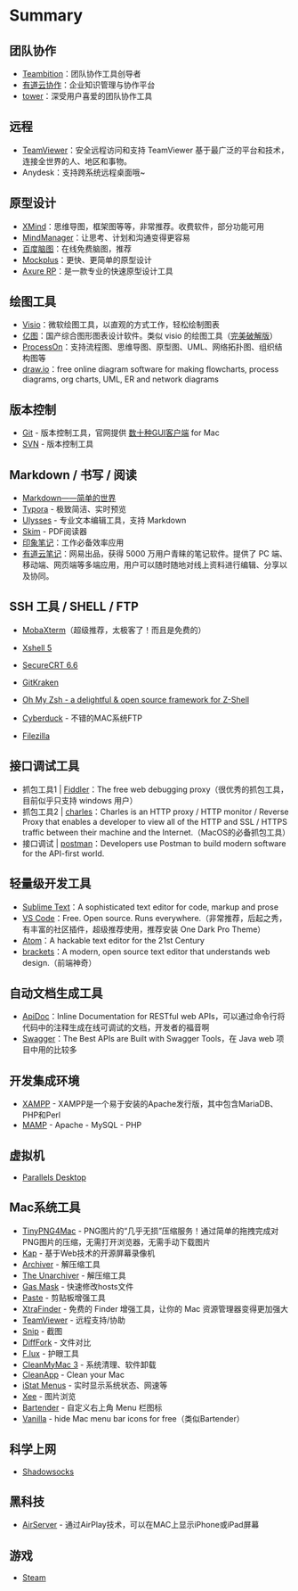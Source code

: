 # Summary

## 团队协作

- [Teambition](https://www.teambition.com/)：团队协作工具创导者
- [有道云协作](http://co.youdao.com/)：企业知识管理与协作平台
- [tower](https://tower.im/)：深受用户喜爱的团队协作工具

## 远程

- [TeamViewer](https://www.teamviewer.com/zhCN/)：安全远程访问和支持 TeamViewer 基于最广泛的平台和技术，连接全世界的人、地区和事物。
- Anydesk：支持跨系统远程桌面哦~

## 原型设计

- [XMind](http://www.mindmanager.cc/)：思维导图，框架图等等，非常推荐。收费软件，部分功能可用
- [MindManager](http://www.mindmanager.cc/)：让思考、计划和沟通变得更容易
- [百度脑图](http://naotu.baidu.com/)：在线免费脑图，推荐
- [Mockplus](https://www.mockplus.cn/features?hmsr=bdtg)：更快、更简单的原型设计
- [Axure RP](https://www.axure.com/)：是一款专业的快速原型设计工具

## 绘图工具

- [Visio](https://products.office.com/zh-cn/visio/flowchart-software)：微软绘图工具，以直观的方式工作，轻松绘制图表
- [亿图](http://www.edrawsoft.cn/download-edrawmax.php)：国产综合图形图表设计软件。类似 visio 的绘图工具（[完美破解版](http://www.zdfans.com/html/17131.html)）
- [ProcessOn](https://www.processon.com/)：支持流程图、思维导图、原型图、UML、网络拓扑图、组织结构图等
- [draw.io](https://www.draw.io/)：free online diagram software for making flowcharts, process diagrams, org charts, UML, ER and network diagrams

## 版本控制

- [Git](02.Git.md) - 版本控制工具，官网提供 [数十种GUI客户端](https://git-scm.com/download/gui/mac) for Mac
- [SVN](http://subversion.apache.org/) - 版本控制工具


## Markdown / 书写 / 阅读

- [Markdown——简单的世界](01.Markdown.md)
- [Typora](https://typora.io/) - 极致简洁、实时预览
- [Ulysses](https://ulyssesapp.com/) - 专业文本编辑工具，支持 Markdown
- [Skim](https://sourceforge.net/projects/skim-app/) - PDF阅读器
- [印象笔记](https://www.yinxiang.com/)：工作必备效率应用
- [有道云笔记](http://note.youdao.com/)：网易出品，获得 5000 万用户青睐的笔记软件。提供了 PC 端、移动端、网页端等多端应用，用户可以随时随地对线上资料进行编辑、分享以及协同。

## SSH 工具 / SHELL / FTP

- [MobaXterm](https://mobaxterm.mobatek.net/)（超级推荐，太极客了！而且是免费的）
- [Xshell 5](http://rj.baidu.com/soft/detail/15201.html)
- [SecureCRT 6.6](http://download.csdn.net/download/u012104219/10209465)
- [GitKraken](https://www.gitkraken.com/git-client)

- [Oh My Zsh - a delightful & open source framework for Z-Shell](https://ohmyz.sh/)
- [Cyberduck](https://cyberduck.io/) - 不错的MAC系统FTP
- [Filezilla](https://filezilla-project.org/)

## 接口调试工具

- 抓包工具1 | [Fiddler](https://www.telerik.com/fiddler)：The free web debugging proxy（很优秀的抓包工具，目前似乎只支持 windows 用户）
- 抓包工具2 | [charles](https://www.charlesproxy.com/)：Charles is an HTTP proxy / HTTP monitor / Reverse Proxy that enables a developer to view all of the HTTP and SSL / HTTPS traffic between their machine and the Internet.（MacOS的必备抓包工具）
- 接口调试 | [postman](https://www.getpostman.com/)：Developers use Postman to build modern software for the API-first world.

## 轻量级开发工具

- [Sublime Text](https://www.sublimetext.com/)：A sophisticated text editor for code, markup and prose
- [VS Code](https://code.visualstudio.com/)：Free. Open source. Runs everywhere.（非常推荐，后起之秀，有丰富的社区插件，超级推荐使用，推荐安装 One Dark Pro Theme）
- [Atom](https://atom.io/)：A hackable text editor for the 21st Century
- [brackets](http://brackets.io/)：A modern, open source text editor that understands web design.（前端神奇）

## 自动文档生成工具

- [ApiDoc](http://apidocjs.com/)：Inline Documentation for RESTful web APIs，可以通过命令行将代码中的注释生成在线可调试的文档，开发者的福音啊
- [Swagger](https://swagger.io/)：The Best APIs are Built with Swagger Tools，在 Java web 项目中用的比较多

## 开发集成环境

- [XAMPP](https://www.apachefriends.org/zh_cn/download.html) - XAMPP是一个易于安装的Apache发行版，其中包含MariaDB、PHP和Perl
- [MAMP](https://www.mamp.info/) - Apache - MySQL - PHP

## 虚拟机

- [Parallels Desktop](http://www.parallels.com/)

## Mac系统工具

- [TinyPNG4Mac](https://github.com/kyleduo/TinyPNG4Mac) - PNG图片的“几乎无损”压缩服务！通过简单的拖拽完成对PNG图片的压缩，无需打开浏览器，无需手动下载图片
- [Kap](https://getkap.co/) - 基于Web技术的开源屏幕录像机
- [Archiver](http://archiverapp.com/) - 解压缩工具
- [The Unarchiver](https://itunes.apple.com/cn/app/the-unarchiver/id425424353?mt=12) - 解压缩工具
- [Gas Mask](https://github.com/2ndalpha/gasmask) - 快速修改hosts文件
- [Paste](http://pasteapp.me/) - 剪贴板增强工具
- [XtraFinder](https://www.trankynam.com/xtrafinder/) - 免费的 Finder 增强工具，让你的 Mac 资源管理器变得更加强大
- [TeamViewer](https://www.teamviewer.com/) - 远程支持/协助
- [Snip](http://snip.qq.com/) - 截图
- [DiffFork](http://www.dotfork.com/difffork/) - 文件对比
- [F.lux](https://justgetflux.com/) - 护眼工具
- [CleanMyMac 3](http://macpaw.com/cleanmymac) - 系统清理、软件卸载
- [CleanApp](http://www.syniumsoftware.com/cleanapp) - Clean your Mac
- [iStat Menus](https://bjango.com/mac/istatmenus/) - 实时显示系统状态、网速等
- [Xee](http://xee.c3.cx/) - 图片浏览
- [Bartender](https://www.macbartender.com/) - 自定义右上角 Menu 栏图标
- [Vanilla](http://matthewpalmer.net/vanilla/) - hide Mac menu bar icons for free（类似Bartender）

## 科学上网

- [Shadowsocks](https://github.com/shadowsocks/shadowsocks-iOS/wiki/Shadowsocks-for-OSX-%E5%B8%AE%E5%8A%A9)

## 黑科技

- [AirServer](http://www.airserver.com/) - 通过AirPlay技术，可以在MAC上显示iPhone或iPad屏幕

## 游戏

- [Steam](http://store.steampowered.com/)